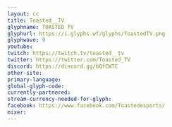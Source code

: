 ```yaml
---
layout: cc
title: Toasted__TV
glyphname: TOASTED TV
glyphurl: https://i.glyphs.wf/glyphs/ToastedTV.png
glyphwave: 9
youtube: 
twitch: https://twitch.tv/toasted__tv
twitter: https://twitter.com/Toasted_TV
discord: https://discord.gg/bQfCWTC
other-site: 
primary-language: 
global-glyph-code: 
currently-partnered: 
stream-currency-needed-for-glyph: 
facebook: https://www.facebook.com/Toastedesports/
mixer: 
---
```


